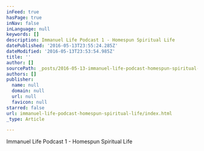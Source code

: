 ```yaml
---
inFeed: true
hasPage: true
inNav: false
inLanguage: null
keywords: []
description: Immanuel Life Podcast 1 - Homespun Spiritual Life
datePublished: '2016-05-13T23:55:24.285Z'
dateModified: '2016-05-13T23:53:54.985Z'
title: ''
author: []
sourcePath: _posts/2016-05-13-immanuel-life-podcast-homespun-spiritual-life.md
authors: []
publisher:
  name: null
  domain: null
  url: null
  favicon: null
starred: false
url: immanuel-life-podcast-homespun-spiritual-life/index.html
_type: Article

---
```

Immanuel Life Podcast 1 - Homespun Spiritual Life